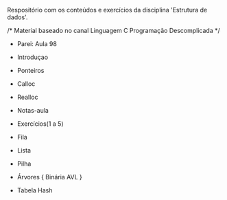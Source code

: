 Respositório com os conteúdos e exercícios da disciplina 'Estrutura de dados'.

/* Material baseado no canal Linguagem C  Programação Descomplicada */
- Parei: Aula 98

- Introduçao
- Ponteiros
- Calloc
- Realloc
- Notas-aula
- Exercícios(1 a 5)
- Fila
- Lista
- Pilha
- Árvores {
    Binária
    AVL
}
- Tabela Hash